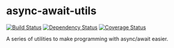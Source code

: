 # async-await-utils

[![Build Status][travis-image]][travis-url] [![Dependency Status][daviddm-image]][daviddm-url] [![Coverage Status][coverage-image]][coverage-url]

A series of utilities to make programming with async/await easier.

[travis-image]: //travis-ci.org/masotime/async-await-utils.svg?branch=master
[travis-url]: //travis-ci.org/masotime/async-await-utils
[daviddm-image]: //david-dm.org/masotime/async-await-utils.svg?theme=shields.io
[daviddm-url]: //david-dm.org/masotime/async-await-utils
[coverage-image]: //coveralls.io/repos/github/masotime/async-await-utils/badge.svg?branch=master
[coverage-url]: //coveralls.io/github/masotime/async-await-utils?branch=master